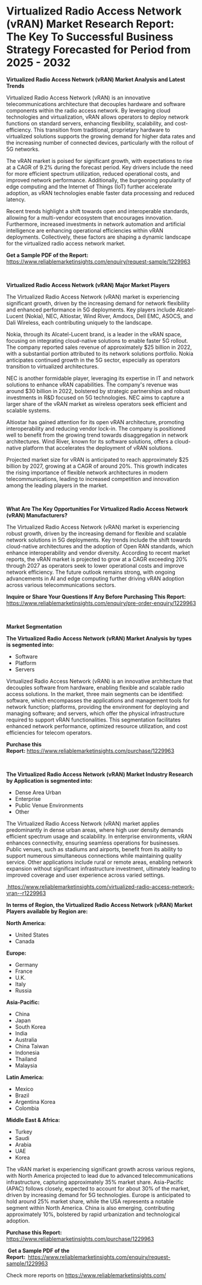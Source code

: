 <p><h1>Virtualized Radio Access Network (vRAN) Market Research Report: The Key To Successful Business Strategy Forecasted for Period from 2025 - 2032</h1></p><p><strong>Virtualized Radio Access Network (vRAN) Market Analysis and Latest Trends</strong></p>
<p><p>Virtualized Radio Access Network (vRAN) is an innovative telecommunications architecture that decouples hardware and software components within the radio access network. By leveraging cloud technologies and virtualization, vRAN allows operators to deploy network functions on standard servers, enhancing flexibility, scalability, and cost-efficiency. This transition from traditional, proprietary hardware to virtualized solutions supports the growing demand for higher data rates and the increasing number of connected devices, particularly with the rollout of 5G networks.</p><p>The vRAN market is poised for significant growth, with expectations to rise at a CAGR of 9.2% during the forecast period. Key drivers include the need for more efficient spectrum utilization, reduced operational costs, and improved network performance. Additionally, the burgeoning popularity of edge computing and the Internet of Things (IoT) further accelerate adoption, as vRAN technologies enable faster data processing and reduced latency.</p><p>Recent trends highlight a shift towards open and interoperable standards, allowing for a multi-vendor ecosystem that encourages innovation. Furthermore, increased investments in network automation and artificial intelligence are enhancing operational efficiencies within vRAN deployments. Collectively, these factors are shaping a dynamic landscape for the virtualized radio access network market.</p></p>
<p><strong>Get a Sample PDF of the Report:&nbsp;</strong> <a href="https://www.reliablemarketinsights.com/enquiry/request-sample/1229963?utm_campaign=2441&utm_medium=2&utm_source=Github&utm_content=ia&utm_term=11032025&utm_id=virtualized-radio-access-network-vran">https://www.reliablemarketinsights.com/enquiry/request-sample/1229963</a></p>
<p>&nbsp;</p>
<p><strong>Virtualized Radio Access Network (vRAN) Major Market Players</strong></p>
<p><p>The Virtualized Radio Access Network (vRAN) market is experiencing significant growth, driven by the increasing demand for network flexibility and enhanced performance in 5G deployments. Key players include Alcatel-Lucent (Nokia), NEC, Altiostar, Wind River, Amdocs, Dell EMC, ASOCS, and Dali Wireless, each contributing uniquely to the landscape.</p><p>Nokia, through its Alcatel-Lucent brand, is a leader in the vRAN space, focusing on integrating cloud-native solutions to enable faster 5G rollout. The company reported sales revenue of approximately $25 billion in 2022, with a substantial portion attributed to its network solutions portfolio. Nokia anticipates continued growth in the 5G sector, especially as operators transition to virtualized architectures.</p><p>NEC is another formidable player, leveraging its expertise in IT and network solutions to enhance vRAN capabilities. The company's revenue was around $30 billion in 2022, bolstered by strategic partnerships and robust investments in R&D focused on 5G technologies. NEC aims to capture a larger share of the vRAN market as wireless operators seek efficient and scalable systems.</p><p>Altiostar has gained attention for its open vRAN architecture, promoting interoperability and reducing vendor lock-in. The company is positioned well to benefit from the growing trend towards disaggregation in network architectures. Wind River, known for its software solutions, offers a cloud-native platform that accelerates the deployment of vRAN solutions.</p><p>Projected market size for vRAN is anticipated to reach approximately $25 billion by 2027, growing at a CAGR of around 20%. This growth indicates the rising importance of flexible network architectures in modern telecommunications, leading to increased competition and innovation among the leading players in the market.</p></p>
<p>&nbsp;</p>
<p><strong>What Are The Key Opportunities For Virtualized Radio Access Network (vRAN) Manufacturers?</strong></p>
<p><p>The Virtualized Radio Access Network (vRAN) market is experiencing robust growth, driven by the increasing demand for flexible and scalable network solutions in 5G deployments. Key trends include the shift towards cloud-native architectures and the adoption of Open RAN standards, which enhance interoperability and vendor diversity. According to recent market reports, the vRAN market is projected to grow at a CAGR exceeding 20% through 2027 as operators seek to lower operational costs and improve network efficiency. The future outlook remains strong, with ongoing advancements in AI and edge computing further driving vRAN adoption across various telecommunications sectors.</p></p>
<p><strong>Inquire or Share Your Questions If Any Before Purchasing This Report:</strong> <a href="https://www.reliablemarketinsights.com/enquiry/pre-order-enquiry/1229963?utm_campaign=2441&utm_medium=2&utm_source=Github&utm_content=ia&utm_term=11032025&utm_id=virtualized-radio-access-network-vran">https://www.reliablemarketinsights.com/enquiry/pre-order-enquiry/1229963</a></p>
<p>&nbsp;</p>
<p><strong>Market Segmentation</strong></p>
<p><strong>The Virtualized Radio Access Network (vRAN) Market Analysis by types is segmented into:</strong></p>
<p><ul><li>Software</li><li>Platform</li><li>Servers</li></ul></p>
<p><p>Virtualized Radio Access Network (vRAN) is an innovative architecture that decouples software from hardware, enabling flexible and scalable radio access solutions. In the market, three main segments can be identified: software, which encompasses the applications and management tools for network function; platforms, providing the environment for deploying and managing software; and servers, which offer the physical infrastructure required to support vRAN functionalities. This segmentation facilitates enhanced network performance, optimized resource utilization, and cost efficiencies for telecom operators.</p></p>
<p><strong>Purchase this Report:&nbsp;</strong><a href="https://www.reliablemarketinsights.com/purchase/1229963?utm_campaign=2441&utm_medium=2&utm_source=Github&utm_content=ia&utm_term=11032025&utm_id=virtualized-radio-access-network-vran">https://www.reliablemarketinsights.com/purchase/1229963</a></p>
<p>&nbsp;</p>
<p><strong>The Virtualized Radio Access Network (vRAN) Market Industry Research by Application is segmented into:</strong></p>
<p><ul><li>Dense Area Urban</li><li>Enterprise</li><li>Public Venue Environments</li><li>Other</li></ul></p>
<p><p>The Virtualized Radio Access Network (vRAN) market applies predominantly in dense urban areas, where high user density demands efficient spectrum usage and scalability. In enterprise environments, vRAN enhances connectivity, ensuring seamless operations for businesses. Public venues, such as stadiums and airports, benefit from its ability to support numerous simultaneous connections while maintaining quality service. Other applications include rural or remote areas, enabling network expansion without significant infrastructure investment, ultimately leading to improved coverage and user experience across varied settings.</p></p>
<p><a href="https://www.reliablemarketinsights.com/virtualized-radio-access-network-vran--r1229963?utm_campaign=2441&utm_medium=2&utm_source=Github&utm_content=ia&utm_term=11032025&utm_id=virtualized-radio-access-network-vran">&nbsp;https://www.reliablemarketinsights.com/virtualized-radio-access-network-vran--r1229963</a></p>
<p><strong>In terms of Region, the Virtualized Radio Access Network (vRAN) Market Players available by Region are:</strong></p>
<p>
    <p> <strong> North America: </strong>
        <ul>
            <li>United States</li>
            <li>Canada</li>
        </ul>
        </p> 
    <p> <strong> Europe: </strong>
        <ul>
            <li>Germany</li>
            <li>France</li>
            <li>U.K.</li>
            <li>Italy</li>
            <li>Russia</li>
        </ul>
        </p> 
    <p> <strong> Asia-Pacific: </strong>
        <ul>
            <li>China</li>
            <li>Japan</li>
            <li>South Korea</li>
            <li>India</li>
            <li>Australia</li>
            <li>China Taiwan</li>
            <li>Indonesia</li>
            <li>Thailand</li>
            <li>Malaysia</li>
        </ul>
        </p> 
    <p> <strong> Latin America: </strong>
        <ul>
            <li>Mexico</li>
            <li>Brazil</li>
            <li>Argentina Korea</li>
            <li>Colombia</li>
        </ul>
        </p> 
    <p> <strong> Middle East & Africa: </strong>
        <ul>
            <li>Turkey</li>
            <li>Saudi</li>
            <li>Arabia</li>
            <li>UAE</li>
            <li>Korea</li>
        </ul>
    </p>
    </p>
<p><p>The vRAN market is experiencing significant growth across various regions, with North America projected to lead due to advanced telecommunications infrastructure, capturing approximately 35% market share. Asia-Pacific (APAC) follows closely, expected to account for about 30% of the market, driven by increasing demand for 5G technologies. Europe is anticipated to hold around 25% market share, while the USA represents a notable segment within North America. China is also emerging, contributing approximately 10%, bolstered by rapid urbanization and technological adoption.</p></p>
<p><strong>Purchase this Report: </strong><a href="https://www.reliablemarketinsights.com/purchase/1229963?utm_campaign=2441&utm_medium=2&utm_source=Github&utm_content=ia&utm_term=11032025&utm_id=virtualized-radio-access-network-vran">https://www.reliablemarketinsights.com/purchase/1229963</a></p>
<p>&nbsp;<strong>Get a Sample PDF of the Report:&nbsp;&nbsp;</strong><a href="https://www.reliablemarketinsights.com/enquiry/request-sample/1229963?utm_campaign=2441&utm_medium=2&utm_source=Github&utm_content=ia&utm_term=11032025&utm_id=virtualized-radio-access-network-vran">https://www.reliablemarketinsights.com/enquiry/request-sample/1229963</a></p>
<p><strong></strong></p>
<p>Check more reports on <a href="https://www.reliablemarketinsights.com/?utm_campaign=2441&utm_medium=2&utm_source=Github&utm_content=ia&utm_term=11032025&utm_id=virtualized-radio-access-network-vran">https://www.reliablemarketinsights.com/</a></p>
